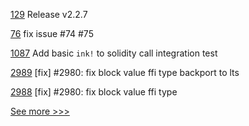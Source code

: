 
[129](https://github.com/hyperledger/fabric-gateway-java/pull/129) Release v2.2.7

[76](https://github.com/hyperledger-labs/acapy-java-client/pull/76) fix issue #74 #75

[1087](https://github.com/hyperledger/solang/pull/1087) Add basic `ink!` to solidity call integration test

[2989](https://github.com/hyperledger/iroha/pull/2989) [fix] #2980: fix block value ffi type backport to lts

[2988](https://github.com/hyperledger/iroha/pull/2988) [fix] #2980: fix block value ffi type


[See more >>>](https://start-here.hyperledger.org/pull-requests)
